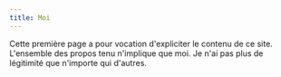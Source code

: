 ```yaml
---
title: Moi
---
```


Cette première page a pour vocation d'expliciter le contenu de ce site.
L'ensemble des propos tenu n'implique que moi.
Je n'ai pas plus de légitimité que n'importe qui d'autres.
